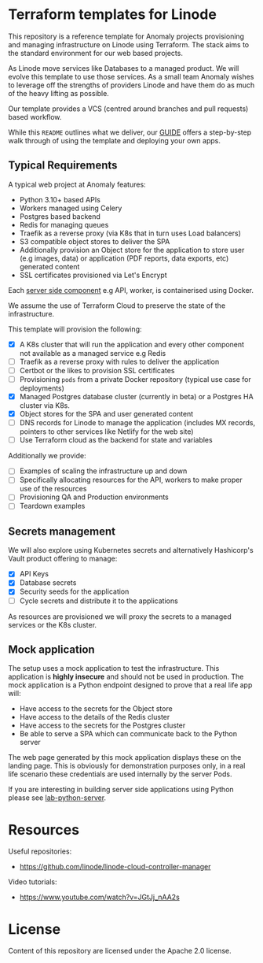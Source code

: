 # Terraform templates for Linode

This repository is a reference template for Anomaly projects provisioning and managing infrastructure on Linode using Terraform. The stack aims to the standard environment for our web based projects.

As Linode move services like Databases to a managed product. We will evolve this template to use those services. As a small team Anomaly wishes to leverage off the strengths of providers Linode and have them do as much of the heavy lifting as possible.

Our template provides a VCS (centred around branches and pull requests) based workflow.

While this `README` outlines what we deliver, our [GUIDE](GUIDE.md) offers a step-by-step walk through of using the template and deploying your own apps.
## Typical Requirements

A typical web project at Anomaly features:

- Python 3.10+ based APIs
- Workers managed using Celery
- Postgres based backend
- Redis for managing queues
- Traefik as a reverse proxy (via K8s that in turn uses Load balancers)
- S3 compatible object stores to deliver the SPA
- Additionally provision an Object store for the application to store user (e.g images, data) or application (PDF reports, data exports, etc) generated content
- SSL certificates provisioned via Let's Encrypt

Each [server side component](https://github.com/anomaly/lab-python-server) e.g API, worker, is containerised using Docker.

We assume the use of Terraform Cloud to preserve the state of the infrastructure.

This template will provision the following:
- [X] A K8s cluster that will run the application and every other component not available as a managed service e.g Redis
- [ ] Traefik as a reverse proxy with rules to deliver the application 
- [ ] Certbot or the likes to provision SSL certificates 
- [ ] Provisioning `pods` from a private Docker repository (typical use case for deployments)
- [X] Managed Postgres database cluster (currently in beta) or a Postgres HA cluster via K8s.
- [X] Object stores for the SPA and user generated content
- [ ] DNS records for Linode to manage the application (includes MX records, pointers to other services like Netlify for the web site)
- [ ] Use Terraform cloud as the backend for state and variables

Additionally we provide:

- [ ] Examples of scaling the infrastructure up and down
- [ ] Specifically allocating resources for the API, workers to make proper use of the resources
- [ ] Provisioning QA and Production environments
- [ ] Teardown examples

## Secrets management

We will also explore using Kubernetes secrets and alternatively Hashicorp's Vault product offering to manage:
- [X] API Keys
- [X] Database secrets
- [X] Security seeds for the application
- [ ] Cycle secrets and distribute it to the applications

As resources are provisioned we will proxy the secrets to a managed services or the K8s cluster.

## Mock application

The setup uses a mock application to test the infrastructure. This application is __highly insecure__ and should not be used in production. The mock application is a Python endpoint designed to prove that a real life app will:

- Have access to the secrets for the Object store
- Have access to the details of the Redis cluster
- Have access to the secrets for the Postgres cluster
- Be able to serve a SPA which can communicate back to the Python server

The web page generated by this mock application displays these on the landing page. This is obviously for demonstration purposes only, in a real life scenario these credentials are used internally by the server Pods.

If you are interesting in building server side applications using Python please see [lab-python-server](https://github.com/anomaly/lab-python-server).

# Resources

Useful repositories:
- https://github.com/linode/linode-cloud-controller-manager


Video tutorials:
- https://www.youtube.com/watch?v=JGtJj_nAA2s

# License
Content of this repository are licensed under the Apache 2.0 license.